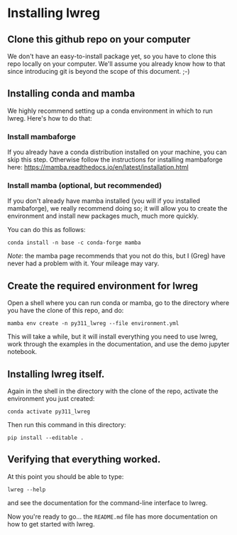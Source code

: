 # Installing lwreg

## Clone this github repo on your computer

We don't have an easy-to-install package yet, so you have to clone this repo locally on your computer. We'll assume you already know how to that since introducing git is beyond the scope of this document. ;-)


## Installing conda and mamba

We highly recommend setting up a conda environment in which to run lwreg. Here's how to do that:

### Install mambaforge

If you already have a conda distribution installed on your machine, you can skip this step.
Otherwise follow the instructions for installing mambaforge here:
https://mamba.readthedocs.io/en/latest/installation.html

### Install mamba (optional, but recommended)

If you don't already have mamba installed (you will if you installed mambaforge), we really recommend doing so; it will allow you to create the environment and install new packages much, much more quickly.

You can do this as follows:
```
conda install -n base -c conda-forge mamba
```
*Note*: the mamba page recommends that you not do this, but I (Greg) have never had a problem with it. Your mileage may vary.

## Create the required environment for lwreg

Open a shell where you can run conda or mamba, go to the directory where you have the clone of this repo, and do:
```
mamba env create -n py311_lwreg --file environment.yml
```
This will take a while, but it will install everything you need to use lwreg, work through the examples in the documentation, and use the demo jupyter notebook.

## Installing lwreg itself.

Again in the shell in the directory with the clone of the repo, activate the environment you just created:
```
conda activate py311_lwreg
```
Then run this command in this directory:
```
pip install --editable .
```

## Verifying that everything worked.

At this point you should be able to type:
```
lwreg --help
```
and see the documentation for the command-line interface to lwreg.

Now you're ready to go... the `README.md` file has more documentation on how to get started with lwreg.
